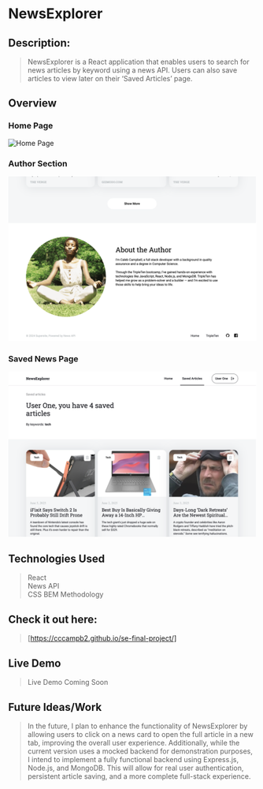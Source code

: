 # NewsExplorer

## Description:  
> NewsExplorer is a React application that enables users to search for news articles by keyword using a news API. Users can also save articles to view later on their ‘Saved Articles’ page.

## Overview

### Home Page
![Home Page](./src/assets/Home.png)


### Author Section
![Author Section](./src/assets/AuthorSection.png)


### Saved News Page
![Saved News Page](./src/assets/SavedNewsSection.png)

## Technologies Used
  >	React  
  > News API  
  > CSS BEM Methodology  


## Check it out here:  
> [https://cccampb2.github.io/se-final-project/]

## Live Demo
> Live Demo Coming Soon


## Future Ideas/Work
> In the future, I plan to enhance the functionality of NewsExplorer by allowing users to click on a news card to open the full article in a new tab, improving the overall user experience. Additionally, while the current version uses a mocked backend for demonstration purposes, I intend to implement a fully functional backend using Express.js, Node.js, and MongoDB. This will allow for real user authentication, persistent article saving, and a more complete full-stack experience.

